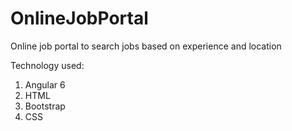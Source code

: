 # OnlineJobPortal

Online job portal to search jobs based on experience and location 

Technology used:
1. Angular 6
2. HTML
3. Bootstrap
4. CSS

